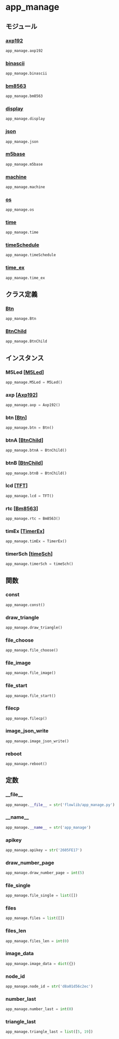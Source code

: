 # app_manage

## モジュール

### [axp192](../axp192/)
```python
app_manage.axp192
```

### [binascii](../binascii/)
```python
app_manage.binascii
```

### [bm8563](../bm8563/)
```python
app_manage.bm8563
```

### [display](../display/)
```python
app_manage.display
```

### [json](../json/)
```python
app_manage.json
```

### [m5base](../m5base/)
```python
app_manage.m5base
```

### [machine](../machine/)
```python
app_manage.machine
```

### [os](../os/)
```python
app_manage.os
```

### [time](../time/)
```python
app_manage.time
```

### [timeSchedule](../timeSchedule/)
```python
app_manage.timeSchedule
```

### [time\_ex](../time_ex/)
```python
app_manage.time_ex
```
## クラス定義
### [Btn](../../class/app_manage.Btn/)
```python
app_manage.Btn
```
### [BtnChild](../../class/app_manage.BtnChild/)
```python
app_manage.BtnChild
```
## インスタンス
### M5Led [[M5Led](../../class/hw._led.M5Led/)]
```python
app_manage.M5Led = M5Led()
```
### axp [[Axp192](../../class/axp192.Axp192/)]
```python
app_manage.axp = Axp192()
```
### btn [[Btn](../../class/app_manage.Btn/)]
```python
app_manage.btn = Btn()
```
### btnA [[BtnChild](../../class/app_manage.BtnChild/)]
```python
app_manage.btnA = BtnChild()
```
### btnB [[BtnChild](../../class/app_manage.BtnChild/)]
```python
app_manage.btnB = BtnChild()
```
### lcd [[TFT](../../class/display.TFT/)]
```python
app_manage.lcd = TFT()
```
### rtc [[Bm8563](../../class/bm8563.Bm8563/)]
```python
app_manage.rtc = Bm8563()
```
### timEx [[TimerEx](../../class/time_ex.TimerEx/)]
```python
app_manage.timEx = TimerEx()
```
### timerSch [[timeSch](../../class/timeSchedule.timeSch/)]
```python
app_manage.timerSch = timeSch()
```
## 関数
### const
```python
app_manage.const()
```
### draw\_triangle
```python
app_manage.draw_triangle()
```
### file\_choose
```python
app_manage.file_choose()
```
### file\_image
```python
app_manage.file_image()
```
### file\_start
```python
app_manage.file_start()
```
### filecp
```python
app_manage.filecp()
```
### image\_json\_write
```python
app_manage.image_json_write()
```
### reboot
```python
app_manage.reboot()
```
## 定数
### \_\_file\_\_
```python
app_manage.__file__ = str('flowlib/app_manage.py')
```
### \_\_name\_\_
```python
app_manage.__name__ = str('app_manage')
```
### apikey
```python
app_manage.apikey = str('2605FE17')
```
### draw\_number\_page
```python
app_manage.draw_number_page = int(5)
```
### file\_single
```python
app_manage.file_single = list([])
```
### files
```python
app_manage.files = list([])
```
### files\_len
```python
app_manage.files_len = int(0)
```
### image\_data
```python
app_manage.image_data = dict({})
```
### node\_id
```python
app_manage.node_id = str('d8a01d56c2ec')
```
### number\_last
```python
app_manage.number_last = int(0)
```
### triangle\_last
```python
app_manage.triangle_last = list([5, 19])
```
